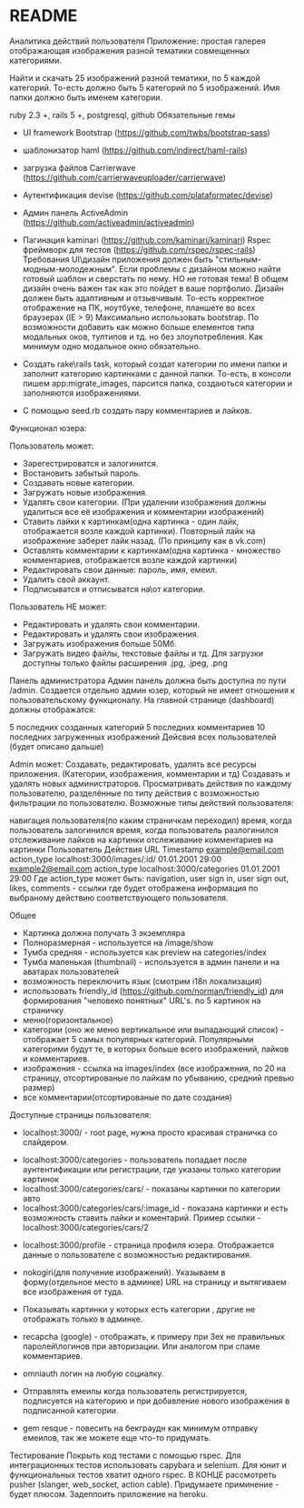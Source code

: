 # README
Аналитика действий пользователя
Приложение: простая галерея отображающая изображения разной тематики совмещенных категориями.

Найти и скачать 25 изображений разной тематики, по 5 каждой категорий. То-есть должно быть 5 категорий по 5 изображений. Имя папки должно быть именем категории.

ruby 2.3 +, rails 5 +, postgresql, github
Обязательные гемы
+ UI framework Bootstrap (https://github.com/twbs/bootstrap-sass)
+ шаблонизатор haml (https://github.com/indirect/haml-rails)
+ загрузка файлов Сarrierwave (https://github.com/carrierwaveuploader/carrierwave)
+ Аутентификация devise (https://github.com/plataformatec/devise)
+ Админ панель ActiveAdmin (https://github.com/activeadmin/activeadmin)
+ Пагинация kaminari (https://github.com/kaminari/kaminari)
Rspec фреймворк для тестов (https://github.com/rspec/rspec-rails)
Требования
UI\дизайн приложения должен быть "стильным-модным-молодежным". Если проблемы с дизайном можно найти готовый шаблон и сверстать по нему. НО не готовая тема! В общем дизайн очень важен так как это пойдет в ваше портфолио. Дизайн должен быть адаптивным и отзывчивым. То-есть корректное отображение на ПК, ноутбуке, телефоне, планшете во всех браузерах (IE > 9) Максимально использовать bootstrap. По возможности добавить как можно больше елементов типа модальных оков, тултипов и тд. но без злоупотребления. Как минимум одно модальное окно обязательно.

+ Создать rake\rails task, который создат категории по имени папки и заполнит категорию картинками с данной папки. То-есть, в консоли пишем app:migrate_images, парсится папка, создаються категории и заполняются изображениями.

+ С помощью seed.rb создать пару комментариев и лайков.

Функционал юзера:

Пользователь может:
+ Зарегестрироватся и залогинится.
+ Востановить забытый пароль.
+ Создавать новые категории.
+ Загружать новые изображения.
+ Удалять свои категории. (При удалении изображения должны удалиться все её изображения и комментарии изображений)
+ Ставить лайки к картинкам(одна картинка - один лайк, отображается возле каждой картинки). Повторный лайк на изображение заберет лайк назад. (По принципу как в vk.com)
+ Оставлять комментарии к картинкам(одна картинка - множество комментариев, отображается возле каждой картинки)
+ Редактировать свои данные: пароль, имя, емеил.
+ Удалить свой аккаунт.
+ Подписыватся и отписыватся на\от категории.

Пользователь НЕ может:
+ Редактировать и удалять свои комментарии.
+ Редактировать и удалять свои изображения.
+ Загружать изображения больше 50Мб.
+ Загружать видео файлы, текстовые файлы и тд. Для загрузки доступны только файлы расширения .jpg, .jpeg, .png

Панель администратора
Админ панель должна быть доступна по пути /admin. Создается отдельно админ юзер, который не имеет отношения к пользовательскому функционалу. На главной странице (dashboard) должны отображатся:

5 последних созданных категорий
5 последних комментариев
10 последних загруженных изображений
Дейсвия всех пользователей (будет описано дальше)

Admin может:
Создавать, редактировать, удалять все ресурсы приложения. (Категории, изображения, комментарии и тд)
Создавать и удалять новых администраторов.
Просматривать действия по каждому пользователю, разделённые по типу действия с возможностью фильтрации по пользователю. Возможные типы действий пользователя:

навигация пользователя(по каким страничкам переходил)
время, когда пользователь залогинился
время, когда пользователь разлогинился
отслеживание лайков на картинки
отслеживание комментариев на картинки
Пользователь	Действия	URL	Timestamp
example@email.com	action_type	localhost:3000/images/:id/	01.01.2001 29:00
example2@email.com	action_type	localhost:3000/categories	01.01.2001 29:00
Где action_type может быть: navigation, user sign in, user sign out, likes, comments - ссылки где будет отображена информация по выбраному действию соответствующего пользователя.

Общее
+ Картинка должна получать 3 экземпляра
+ Полноразмерная - используется на /image/show
+ Тумба средняя - используется как preview на categories/index
+ Тумба маленькая (thumbnail) - используется в админ панели и на аватарах пользователей
+ возможность переключить язык (смотрим i18n локализация)
+ использовать friendly_id (https://github.com/norman/friendly_id) для формирования "человеко понятных" URL's.
по 5 картинок на страничку
+ меню(горизонтальное)
+ категории (оно же меню вертикальное или выпадающий список) - отображает 5 самых популярных категорий. Популярными категорими будут те, в которых больше всего изображений, лайков и комментариев.
+ изображения - ссылка на images/index (все изображения, по 20 на страницу, отсортированые по лайкам по убыванию, средний превью размер)
+ все комментарии(отсортированые по дате создания)

Доступные страницы пользователя:
* localhost:3000/ - root page, нужна просто красивая страничка со слайдером.
+ localhost:3000/categories - пользователь попадает после аунтентификации или регистрации, где указаны только категории картинок
+ localhost:3000/categories/cars/ - показаны картинки по категории авто
+ localhost:3000/categories/cars/:image_id - показана картинки и есть возможность ставить лайки и коментарий. Пример ссылки - localhost:3000/categories/cars/2
* localhost:3000/profile - страница профиля юзера. Отображается данные о пользователе с возможностью редактирования.
- nokogiri(для получение изображений). Указываем в форму(отдельное место в админке) URL на страницу и вытягиваем все изображения от туда.
+ Показывать картинки у которых есть категории , другие не отображать только в админке. 
* recapcha (google) - отображать, к примеру при 3ех не правильных паролей\логинов при авторизации. Или аналогом при спаме комментариев.
+ omniauth логин на любую социалку.
* Отправлять емеилы когда пользователь регистрируется, подписуется на категорию и при добавление нового изображения в подписанной категории.
- gem resque - повесить на бекграудн как минимум отправку емеилов, так же можете еще что-то придумать.

Тестирование
Покрыть код тестами с помощью rspec.
Для интеграционных тестов использовать capybara и selenium. Для юнит и функциональных тестов хватит одного rspec.
В КОНЦЕ
рассмотреть pusher (slanger, web_socket, action cable). Придумаете приминение - будет плюсом.
Задеплоить приложение на heroku.
